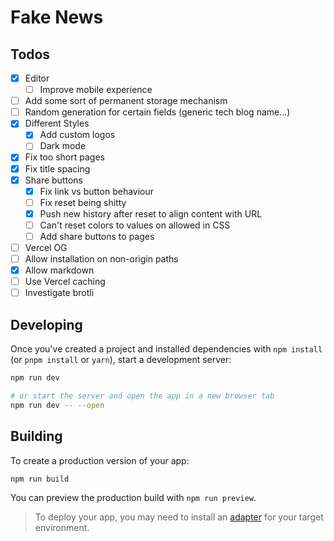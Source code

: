 # Fake News

## Todos

- [x] Editor
  - [ ] Improve mobile experience
- [ ] Add some sort of permanent storage mechanism
- [ ] Random generation for certain fields (generic tech blog name...)
- [x] Different Styles
  - [x] Add custom logos
  - [ ] Dark mode
- [x] Fix too short pages
- [x] Fix title spacing 
- [x] Share buttons
  - [x] Fix link vs button behaviour
  - [ ] Fix reset being shitty
   - [x] Push new history after reset to align content with URL
   - [ ] Can't reset colors to values on allowed in CSS
  - [ ] Add share buttons to pages
- [ ] Vercel OG
- [ ] Allow installation on non-origin paths
- [x] Allow markdown
- [ ] Use Vercel caching
- [ ] Investigate brotli

## Developing

Once you've created a project and installed dependencies with `npm install` (or `pnpm install` or `yarn`), start a development server:

```bash
npm run dev

# or start the server and open the app in a new browser tab
npm run dev -- --open
```

## Building

To create a production version of your app:

```bash
npm run build
```

You can preview the production build with `npm run preview`.

> To deploy your app, you may need to install an [adapter](https://kit.svelte.dev/docs/adapters) for your target environment.
